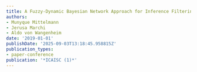 ```yaml
---
title: A Fuzzy-Dynamic Bayesian Network Approach for Inference Filtering
authors:
- Munyque Mittelmann
- Jerusa Marchi
- Aldo von Wangenheim
date: '2019-01-01'
publishDate: '2025-09-03T13:18:45.958815Z'
publication_types:
- paper-conference
publication: '*ICAISC (1)*'
---
```

